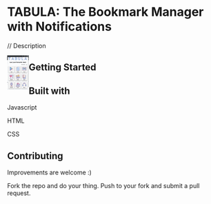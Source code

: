 # TABULA: The Bookmark Manager with Notifications
// Description

<img align="left" width="50" height="80" src="Assets/img1r.png">

## Getting Started



## Built with
Javascript

HTML

CSS

## Contributing

Improvements are welcome :)

Fork the repo and do your thing. Push to your fork and submit a pull request.

